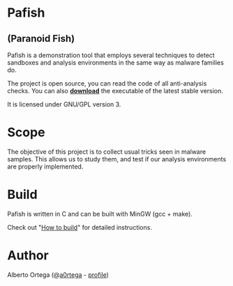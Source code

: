 
# Pafish
## (Paranoid Fish)

Pafish is a demonstration tool that employs several techniques to detect sandboxes and analysis environments in the same way as malware families do.

The project is open source, you can read the code of all anti-analysis checks. You can also **[download](https://github.com/a0rtega/pafish/raw/master/pafish.exe)** the executable of the latest stable version.

It is licensed under GNU/GPL version 3.

# Scope

The objective of this project is to collect usual tricks seen in malware samples. This allows us to study them, and test if our analysis environments are properly implemented.

# Build

Pafish is written in C and can be built with MinGW (gcc + make).

Check out "[How to build](https://github.com/a0rtega/pafish/wiki/How-to-build)" for detailed instructions.

# Author

Alberto Ortega (@[a0rtega](https://twitter.com/#!/a0rtega) - [profile](http://aortega.badtrace.com))

